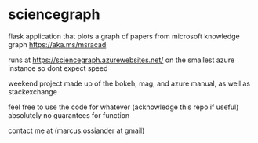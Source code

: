 # sciencegraph
flask application that plots a graph of papers from microsoft knowledge graph https://aka.ms/msracad

runs at https://sciencegraph.azurewebsites.net/ on the smallest azure instance so dont expect speed

weekend project made up of the bokeh, mag, and azure manual, as well as stackexchange

feel free to use the code for whatever (acknowledge this repo if useful)
absolutely no guarantees for function

contact me at (marcus.ossiander at gmail)
